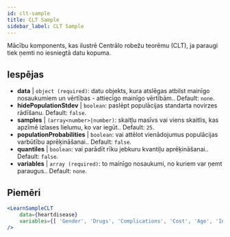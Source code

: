 ```yaml
---
id: clt-sample
title: CLT Sample
sidebar_label: CLT Sample
---
```


Mācību komponents, kas ilustrē Centrālo robežu teorēmu (CLT), ja paraugi tiek ņemti no iesniegtā datu kopuma.

## Iespējas

* __data__ | `object (required)`: datu objekts, kura atslēgas atbilst mainīgo nosaukumiem un vērtības - attiecīgo mainīgo vērtībām.. Default: `none`.
* __hidePopulationStdev__ | `boolean`: paslēpt populācijas standarta novirzes rādīšanu. Default: `false`.
* __samples__ | `(array<number>|number)`: skaitļu masīvs vai viens skaitlis, kas apzīmē izlases lielumu, ko var iegūt.. Default: `25`.
* __populationProbabilities__ | `boolean`: vai attēlot vienādojumus populācijas varbūtību aprēķināšanai.. Default: `false`.
* __quantiles__ | `boolean`: vai parādīt rīku jebkuru kvantiļu aprēķināšanai.. Default: `false`.
* __variables__ | `array (required)`: to mainīgo nosaukumi, no kuriem var ņemt paraugus.. Default: `none`.


## Piemēri

```jsx live
<LearnSampleCLT 
    data={heartdisease} 
    variables={[ 'Gender', 'Drugs', 'Complications', 'Cost', 'Age', 'Interventions', 'ERVisit', 'Comorbidities', 'Duration' ]}
/>
```

